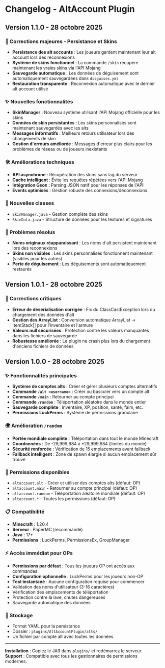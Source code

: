 # Changelog - AltAccount Plugin

## Version 1.1.0 - 28 octobre 2025

### 🔄 Corrections majeures - Persistance et Skins
- **Persistance des alt accounts** : Les joueurs gardent maintenant leur alt account lors des reconnexions
- **Système de skins fonctionnel** : La commande `/skin` récupère maintenant les vraies skins via l'API Mojang
- **Sauvegarde automatique** : Les données de déguisement sont automatiquement sauvegardées dans `disguises.yml`
- **Restauration transparente** : Reconnexion automatique avec le dernier alt account utilisé

### ✨ Nouvelles fonctionnalités
- **SkinManager** : Nouveau système utilisant l'API Mojang officielle pour les skins
- **Données de skin persistantes** : Les skins personnalisés sont maintenant sauvegardés avec les alts
- **Messages informatifs** : Meilleurs retours utilisateur lors des changements de skin
- **Gestion d'erreurs améliorée** : Messages d'erreur plus clairs pour les problèmes de réseau ou de joueurs inexistants

### 🛠️ Améliorations techniques
- **API asynchrone** : Récupération des skins sans lag du serveur
- **Cache intelligent** : Évite les requêtes répétées vers l'API Mojang
- **Intégration Gson** : Parsing JSON natif pour les réponses de l'API
- **Events optimisés** : Gestion robuste des connexions/déconnexions

### 📝 Nouvelles classes
- `SkinManager.java` - Gestion complète des skins
- `SkinData.java` - Structure de données pour les textures et signatures

### 🐛 Problèmes résolus
- **Noms originaux réapparaissant** : Les noms d'alt persistent maintenant lors des reconnexions
- **Skins non visibles** : Les skins personnalisés fonctionnent maintenant (visibles pour les autres)
- **Perte de déguisement** : Les déguisements sont automatiquement restaurés

## Version 1.0.1 - 28 octobre 2025

### 🐛 Corrections critiques
- **Erreur de désérialisation corrigée** : Fix du ClassCastException lors du chargement des données d'alt
- **Gestion des ArrayList** : Conversion automatique ArrayList → ItemStack[] pour l'inventaire et l'armure
- **Valeurs null sécurisées** : Protection contre les valeurs manquantes dans les fichiers de sauvegarde
- **Robustesse améliorée** : Le plugin ne crash plus lors du chargement d'anciens fichiers de données

## Version 1.0.0 - 28 octobre 2025

### ✨ Fonctionnalités principales
- **Système de comptes alts** : Créer et gérer plusieurs comptes alternatifs
- **Commande `/alt <username>`** : Créer ou basculer vers un compte alt
- **Commande `/main`** : Retourner au compte principal
- **Commande `/random`** : Téléportation aléatoire dans le monde entier
- **Sauvegarde complète** : Inventaire, XP, position, santé, faim, etc.
- **Permissions LuckPerms** : Système de permissions granulaire

### 🌍 Amélioration `/random`
- **Portée mondiale complète** : Téléportation dans tout le monde Minecraft
- **Coordonnées** : De -29,999,984 à +29,999,984 (limites du monde)
- **Sécurité renforcée** : Vérification de 15 emplacements avant fallback
- **Fallback intelligent** : Zone de spawn élargie si aucun emplacement sûr trouvé

### 🔐 Permissions disponibles
- `altaccount.alt` - Créer et utiliser des comptes alts (défaut: OP)
- `altaccount.main` - Retourner au compte principal (défaut: OP)
- `altaccount.random` - Téléportation aléatoire mondiale (défaut: OP)
- `altaccount.*` - Toutes les permissions (défaut: OP)

### 📋 Compatibilité
- **Minecraft** : 1.20.4
- **Serveur** : PaperMC (recommandé)
- **Java** : 17+
- **Permissions** : LuckPerms, PermissionsEx, GroupManager

### ⚡ Accès immédiat pour OPs
- **Permissions par défaut** : Tous les joueurs OP ont accès aux commandes
- **Configuration optionnelle** : LuckPerms pour les joueurs non-OP
- **Test instantané** : Aucune configuration requise pour commencer
- Validation des noms d'utilisateur (3-16 caractères)
- Vérification des emplacements de téléportation
- Protection contre la lave, chutes dangereuses
- Sauvegarde automatique des données

### 📁 Stockage
- Format YAML pour la persistance
- Dossier : `plugins/AltAccountPlugin/alts/`
- Un fichier par compte alt avec toutes les données

---

**Installation** : Copiez le JAR dans `plugins/` et redémarrez le serveur.
**Support** : Compatible avec tous les gestionnaires de permissions modernes.
